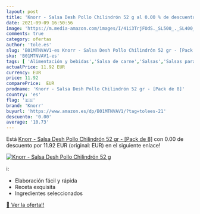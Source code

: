 ```yaml
---
layout: post
title: 'Knorr - Salsa Desh Pollo Chilindrón 52 g al 0.00 % de descuento'
date: 2021-09-09 16:50:56
image: 'https://m.media-amazon.com/images/I/41i3TrjFOdS._SL500_._SL400_.jpg'
comments: true
category: ofertas
author: 'tole.es'
slug: 'B01MTNVAV1-es Knorr - Salsa Desh Pollo Chilindrón 52 gr - [Pack de 8]'
sku: 'B01MTNVAV1-es'
tags: [ 'Alimentación y bebidas','Salsa de carne','Salsas','Salsas para servir y cocinar','knorr', ]
actualPrice: 11.92 EUR
currency: EUR
price: 11.92
comparePrice:  EUR
prodname: 'Knorr - Salsa Desh Pollo Chilindrón 52 gr - [Pack de 8]'
country: 'es'
flag: '🇪🇸'
brand: 'Knorr'
buyurl: 'https://www.amazon.es/dp/B01MTNVAV1/?tag=tolees-21'
descuento: '0.00'
average: '10.73'
---
```


Está [Knorr - Salsa Desh Pollo Chilindrón 52 gr - [Pack de 8]](https://www.amazon.es/dp/B01MTNVAV1/?tag=tolees-21) con 0.00 de descuento por 11.92 EUR (original:  EUR) en el siguiente enlace!

[![Knorr - Salsa Desh Pollo Chilindrón 52 g](https://m.media-amazon.com/images/I/41i3TrjFOdS._SL500_._SL400_.jpg)](https://www.amazon.es/dp/B01MTNVAV1/?tag=tolees-21)

ℹ️:

- Elaboración fácil y rápida
- Receta exquisita
- Ingredientes seleccionados

[🛒 Ver la oferta!!](https://www.amazon.es/dp/B01MTNVAV1/?tag=tolees-21)
